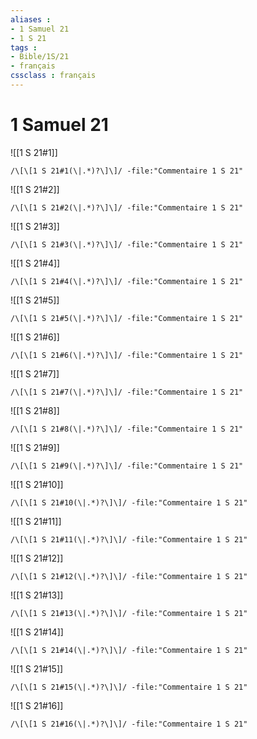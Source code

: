 ```yaml
---
aliases : 
- 1 Samuel 21
- 1 S 21
tags : 
- Bible/1S/21
- français
cssclass : français
---
```


# 1 Samuel 21

![[1 S 21#1]]

```query
/\[\[1 S 21#1(\|.*)?\]\]/ -file:"Commentaire 1 S 21"
```

![[1 S 21#2]]

```query
/\[\[1 S 21#2(\|.*)?\]\]/ -file:"Commentaire 1 S 21"
```

![[1 S 21#3]]

```query
/\[\[1 S 21#3(\|.*)?\]\]/ -file:"Commentaire 1 S 21"
```

![[1 S 21#4]]

```query
/\[\[1 S 21#4(\|.*)?\]\]/ -file:"Commentaire 1 S 21"
```

![[1 S 21#5]]

```query
/\[\[1 S 21#5(\|.*)?\]\]/ -file:"Commentaire 1 S 21"
```

![[1 S 21#6]]

```query
/\[\[1 S 21#6(\|.*)?\]\]/ -file:"Commentaire 1 S 21"
```

![[1 S 21#7]]

```query
/\[\[1 S 21#7(\|.*)?\]\]/ -file:"Commentaire 1 S 21"
```

![[1 S 21#8]]

```query
/\[\[1 S 21#8(\|.*)?\]\]/ -file:"Commentaire 1 S 21"
```

![[1 S 21#9]]

```query
/\[\[1 S 21#9(\|.*)?\]\]/ -file:"Commentaire 1 S 21"
```

![[1 S 21#10]]

```query
/\[\[1 S 21#10(\|.*)?\]\]/ -file:"Commentaire 1 S 21"
```

![[1 S 21#11]]

```query
/\[\[1 S 21#11(\|.*)?\]\]/ -file:"Commentaire 1 S 21"
```

![[1 S 21#12]]

```query
/\[\[1 S 21#12(\|.*)?\]\]/ -file:"Commentaire 1 S 21"
```

![[1 S 21#13]]

```query
/\[\[1 S 21#13(\|.*)?\]\]/ -file:"Commentaire 1 S 21"
```

![[1 S 21#14]]

```query
/\[\[1 S 21#14(\|.*)?\]\]/ -file:"Commentaire 1 S 21"
```

![[1 S 21#15]]

```query
/\[\[1 S 21#15(\|.*)?\]\]/ -file:"Commentaire 1 S 21"
```

![[1 S 21#16]]

```query
/\[\[1 S 21#16(\|.*)?\]\]/ -file:"Commentaire 1 S 21"
```

